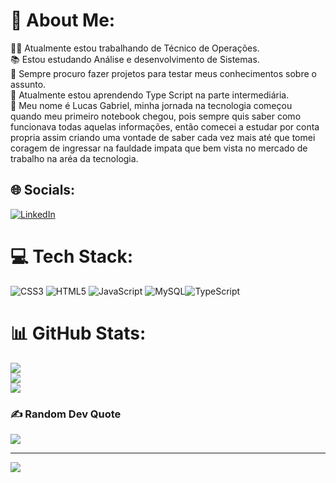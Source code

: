 # 💫 About Me:
👨‍💻 Atualmente estou trabalhando de Técnico de Operações.<br>📚 Estou estudando Análise e desenvolvimento de Sistemas.  <br>🤝 Sempre procuro fazer projetos para testar meus conhecimentos sobre o assunto.<br>🌱 Atualmente estou aprendendo Type Script na parte intermediária.<br>💬 Meu nome é Lucas Gabriel, minha jornada na tecnologia começou quando meu primeiro notebook chegou, pois sempre quis saber como funcionava todas aquelas informações, então comecei a estudar por conta propria assim criando uma vontade de saber cada vez mais até que tomei coragem de ingressar na fauldade impata  que bem vista no mercado de trabalho na aréa da tecnologia. <br>


## 🌐 Socials:
[![LinkedIn](https://img.shields.io/badge/LinkedIn-%230077B5.svg?logo=linkedin&logoColor=white)](https://www.linkedin.com/in/lucasgabrielfr/)

# 💻 Tech Stack:
![CSS3](https://img.shields.io/badge/css3-%231572B6.svg?style=flat&logo=css3&logoColor=white) ![HTML5](https://img.shields.io/badge/html5-%23E34F26.svg?style=flat&logo=html5&logoColor=white) ![JavaScript](https://img.shields.io/badge/javascript-%23323330.svg?style=flat&logo=javascript&logoColor=%23F7DF1E) ![MySQL](https://img.shields.io/badge/mysql-%2300f.svg?style=flat&logo=mysql&logoColor=white)![TypeScript](https://img.shields.io/badge/TypeScript-%231572B6.svg?style=flat&logo=TypeScript&logoColor=white)
# 📊 GitHub Stats:
![](https://github-readme-stats.vercel.app/api?username=Yluk1z&theme=synthwave&hide_border=false&include_all_commits=false&count_private=false)<br/>
![](https://github-readme-streak-stats.herokuapp.com/?user=Yluk1z&theme=synthwave&hide_border=false)<br/>
![](https://github-readme-stats.vercel.app/api/top-langs/?username=Yluk1z&theme=synthwave&hide_border=false&include_all_commits=false&count_private=false&layout=compact)

### ✍️ Random Dev Quote
![](https://quotes-github-readme.vercel.app/api?type=vetical&theme=radical)

---
[![](https://visitcount.itsvg.in/api?id=Yluk1z&icon=1&color=10)](https://visitcount.itsvg.in)

<!-- Proudly created with GPRM ( https://gprm.itsvg.in ) -->
